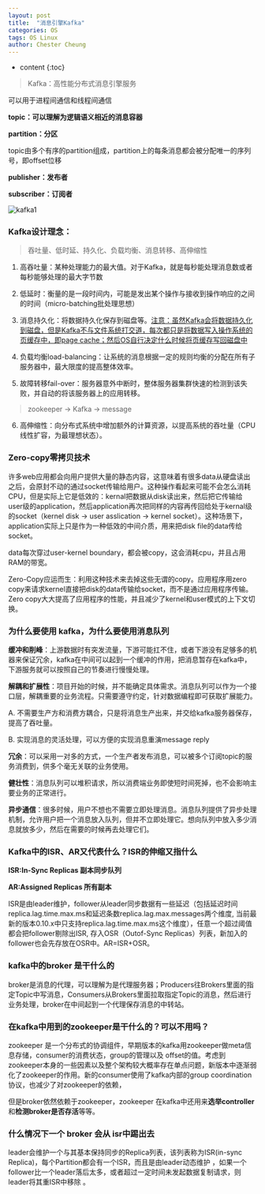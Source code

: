 ```yaml
---
layout: post
title:  "消息引擎Kafka"
categories: OS
tags: OS Linux
author: Chester Cheung
---
```


* content
{:toc}

> Kafka：高性能分布式消息引擎服务

可以用于进程间通信和线程间通信

**topic：可以理解为逻辑语义相近的消息容器**

**partition：分区**

topic由多个有序的partition组成，partition上的每条消息都会被分配唯一的序列号，即offset位移

**publisher：发布者**

**subscriber：订阅者**

![kafka1](https://zhychestercheung.github.io/photos/kafka1.jpg)









### Kafka设计理念：

> 吞吐量、低时延、持久化、负载均衡、消息转移、高伸缩性

1. 高吞吐量：某种处理能力的最大值。对于Kafka，就是每秒能处理消息数或者每秒能够处理的最大字节数

2. 低延时：衡量的是一段时间内，可能是发出某个操作与接收到操作响应的之间的时间（micro-batching批处理思想）

3. 消息持久化：将数据持久化保存到磁盘等。<u>注意：虽然Kafka会将数据持久化到磁盘，但是Kafka不与文件系统打交道，每次都只是将数据写入操作系统的页缓存中，即page cache；然后OS自行决定什么时候将页缓存写回磁盘中</u>

4. 负载均衡load-balancing：让系统的消息根据一定的规则均衡的分配在所有子服务器中，最大限度的提高整体效率。

5. 故障转移fail-over：服务器意外中断时，整体服务器集群快速的检测到该失败，并自动的将该服务器上的应用转移。

> zookeeper -> Kafka -> message

6. 高伸缩性：向分布式系统中增加额外的计算资源，以提高系统的吞吐量（CPU线性扩容，为最理想状态）。

### Zero-copy零拷贝技术

许多web应用都会向用户提供大量的静态内容，这意味着有很多data从硬盘读出之后，会原封不动的通过socket传输给用户。这种操作看起来可能不会怎么消耗CPU，但是实际上它是低效的：kernal把数据从disk读出来，然后把它传输给user级的application，然后application再次把同样的内容再传回给处于kernal级的socket（kernel disk -> user asslication -> kernel socket）。这种场景下，application实际上只是作为一种低效的中间介质，用来把disk file的data传给socket。

data每次穿过user-kernel boundary，都会被copy，这会消耗cpu，并且占用RAM的带宽。

Zero-Copy应运而生：利用这种技术来去掉这些无谓的copy。应用程序用zero copy来请求kernel直接把disk的data传输给socket，而不是通过应用程序传输。Zero copy大大提高了应用程序的性能，并且减少了kernel和user模式的上下文切换。

### 为什么要使用 kafka，为什么要使用消息队列

**缓冲和削峰**：上游数据时有突发流量，下游可能扛不住，或者下游没有足够多的机器来保证冗余，kafka在中间可以起到一个缓冲的作用，把消息暂存在kafka中，下游服务就可以按照自己的节奏进行慢慢处理。

**解耦和扩展性**：项目开始的时候，并不能确定具体需求。消息队列可以作为一个接口层，解耦重要的业务流程。只需要遵守约定，针对数据编程即可获取扩展能力。

A. 不需要生产方和消费方耦合，只是将消息生产出来，并交给kafka服务器保存，提高了吞吐量。

B. 实现消息的灵活处理，可以方便的实现消息重演message reply

**冗余**：可以采用一对多的方式，一个生产者发布消息，可以被多个订阅topic的服务消费到，供多个毫无关联的业务使用。

**健壮性**：消息队列可以堆积请求，所以消费端业务即使短时间死掉，也不会影响主要业务的正常进行。

**异步通信**：很多时候，用户不想也不需要立即处理消息。消息队列提供了异步处理机制，允许用户把一个消息放入队列，但并不立即处理它。想向队列中放入多少消息就放多少，然后在需要的时候再去处理它们。


### Kafka中的ISR、AR又代表什么？ISR的伸缩又指什么

**ISR:In-Sync Replicas 副本同步队列**

**AR:Assigned Replicas 所有副本**

ISR是由leader维护，follower从leader同步数据有一些延迟（包括延迟时间replica.lag.time.max.ms和延迟条数replica.lag.max.messages两个维度, 当前最新的版本0.10.x中只支持replica.lag.time.max.ms这个维度），任意一个超过阈值都会把follower剔除出ISR, 存入OSR（Outof-Sync Replicas）列表，新加入的follower也会先存放在OSR中。AR=ISR+OSR。

### kafka中的broker 是干什么的

broker是消息的代理，可以理解为是代理服务器；Producers往Brokers里面的指定Topic中写消息，Consumers从Brokers里面拉取指定Topic的消息，然后进行业务处理，broker在中间起到一个代理保存消息的中转站。

### 在kafka中用到的zookeeper是干什么的？可以不用吗？

zookeeper 是一个分布式的协调组件，早期版本的kafka用zookeeper做meta信息存储，consumer的消费状态，group的管理以及 offset的值。考虑到zookeeper本身的一些因素以及整个架构较大概率存在单点问题，新版本中逐渐弱化了zookeeper的作用。新的consumer使用了kafka内部的group coordination协议，也减少了对zookeeper的依赖，

但是broker依然依赖于zookeeper，zookeeper 在kafka中还用来**选举controller**和**检测broker是否存活**等等。

### 什么情况下一个 broker 会从 isr中踢出去

leader会维护一个与其基本保持同步的Replica列表，该列表称为ISR(in-sync Replica)，每个Partition都会有一个ISR，而且是由leader动态维护 ，如果一个follower比一个leader落后太多，或者超过一定时间未发起数据复制请求，则leader将其重ISR中移除 。


